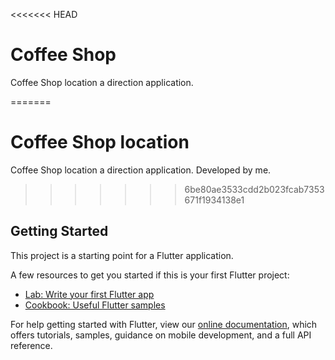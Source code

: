 <<<<<<< HEAD
# Coffee Shop


Coffee Shop location a direction application.

=======
# Coffee Shop location

Coffee Shop location a direction application.
Developed by me.
>>>>>>> 6be80ae3533cdd2b023fcab7353671f1934138e1

## Getting Started

This project is a starting point for a Flutter application.

A few resources to get you started if this is your first Flutter project:

- [Lab: Write your first Flutter app](https://flutter.dev/docs/get-started/codelab)
- [Cookbook: Useful Flutter samples](https://flutter.dev/docs/cookbook)

For help getting started with Flutter, view our
[online documentation](https://flutter.dev/docs), which offers tutorials,
samples, guidance on mobile development, and a full API reference.
